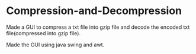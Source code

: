 # Compression-and-Decompression
Made a GUI to compress a txt file into gzip file and decode the encoded txt file(compressed into gzip file).

Made the GUI using java swing and awt.
